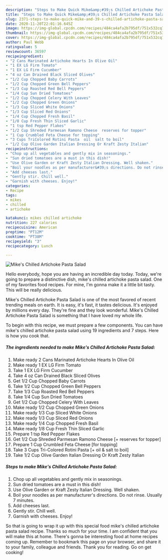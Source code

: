```yaml
---
description: "Steps to Make Quick Mike&amp;#39;s Chilled Artichoke Pasta Salad"
title: "Steps to Make Quick Mike&amp;#39;s Chilled Artichoke Pasta Salad"
slug: 2371-steps-to-make-quick-mike-and-39-s-chilled-artichoke-pasta-salad
date: 2020-11-20T22:01:16.645Z
image: https://img-global.cpcdn.com/recipes/484ca4afa2b795df/751x532cq70/mikes-chilled-artichoke-pasta-salad-recipe-main-photo.jpg
thumbnail: https://img-global.cpcdn.com/recipes/484ca4afa2b795df/751x532cq70/mikes-chilled-artichoke-pasta-salad-recipe-main-photo.jpg
cover: https://img-global.cpcdn.com/recipes/484ca4afa2b795df/751x532cq70/mikes-chilled-artichoke-pasta-salad-recipe-main-photo.jpg
author: Paul Webb
ratingvalue: 5
reviewcount: 36597
recipeingredient:
- "2 Cans Marinated Artichoke Hearts In Olive Oil"
- "1 EX LG Firm Tomato"
- "1 EX LG Firm Cucumber"
- "4 oz Can Drained Black Sliced Olives"
- "1/2 Cup Chopped Baby Carrots"
- "1/2 Cup Chopped Green Bell Peppers"
- "1/3 Cup Roasted Red Bell Peppers"
- "1/4 Cup Sun Dried Tomatoes"
- "1/2 Cup Chopped Celery With Leaves"
- "1/2 Cup Chopped Green Onions"
- "1/3 Cup Sliced White Onions"
- "1/3 Cup Sliced Red Onions"
- "1/4 Cup Chopped Fresh Basil"
- "1/8 Cup Fresh Thin Sliced Garlic"
- "1 tsp Red Pepper Flakes"
- "1/2 Cup Shreded Parmesan Ramono Cheese  reserves for topper"
- "1 Cup Crumbled Feta Cheese for topping"
- "3 Cups TriColored Rotini Pasta  oil  salt to boil"
- "1/2 Cup Olive Garden Italian Dressing Or Kraft Zesty Italian"
recipeinstructions:
- "Chop up all vegetables and gently mix in seasonings."
- "Sun dried tomatoes are a must in this dish!"
- "Use Olive Garden or Kraft Zesty Italian Dressing. Well shaken."
- "Boil your noodles as per manufacturer&#39;s directions. Do not rinse. Usually 7 minutes."
- "Add cheeses last."
- "Gently stir. Chill well."
- "Garnish with cheeses. Enjoy!"
categories:
- Recipe
tags:
- mikes
- chilled
- artichoke

katakunci: mikes chilled artichoke 
nutrition: 227 calories
recipecuisine: American
preptime: "PT12M"
cooktime: "PT38M"
recipeyield: "3"
recipecategory: Lunch

---
```



![Mike&#39;s Chilled Artichoke Pasta Salad](https://img-global.cpcdn.com/recipes/484ca4afa2b795df/751x532cq70/mikes-chilled-artichoke-pasta-salad-recipe-main-photo.jpg)

Hello everybody, hope you are having an incredible day today. Today, we're going to prepare a distinctive dish, mike&#39;s chilled artichoke pasta salad. One of my favorites food recipes. For mine, I'm gonna make it a little bit tasty. This will be really delicious.



Mike&#39;s Chilled Artichoke Pasta Salad is one of the most favored of recent trending meals on earth. It is easy, it's fast, it tastes delicious. It's enjoyed by millions every day. They're fine and they look wonderful. Mike&#39;s Chilled Artichoke Pasta Salad is something that I have loved my whole life.


To begin with this recipe, we must prepare a few components. You can have mike&#39;s chilled artichoke pasta salad using 19 ingredients and 7 steps. Here is how you cook that.

<!--inarticleads1-->

##### The ingredients needed to make Mike&#39;s Chilled Artichoke Pasta Salad:

1. Make ready 2 Cans Marinated Artichoke Hearts In Olive Oil
1. Make ready 1 EX LG Firm Tomato
1. Take 1 EX LG Firm Cucumber
1. Take 4 oz Can Drained Black Sliced Olives
1. Get 1/2 Cup Chopped Baby Carrots
1. Take 1/2 Cup Chopped Green Bell Peppers
1. Take 1/3 Cup Roasted Red Bell Peppers
1. Take 1/4 Cup Sun Dried Tomatoes
1. Get 1/2 Cup Chopped Celery With Leaves
1. Make ready 1/2 Cup Chopped Green Onions
1. Make ready 1/3 Cup Sliced White Onions
1. Make ready 1/3 Cup Sliced Red Onions
1. Make ready 1/4 Cup Chopped Fresh Basil
1. Make ready 1/8 Cup Fresh Thin Sliced Garlic
1. Prepare 1 tsp Red Pepper Flakes
1. Get 1/2 Cup Shreded Parmesan Ramono Cheese [+ reserves for topper]
1. Prepare 1 Cup Crumbled Feta Cheese [for topping]
1. Take 3 Cups Tri-Colored Rotini Pasta [+ oil &amp; salt to boil]
1. Take 1/2 Cup Olive Garden Italian Dressing Or Kraft Zesty Italian




<!--inarticleads2-->

##### Steps to make Mike&#39;s Chilled Artichoke Pasta Salad:

1. Chop up all vegetables and gently mix in seasonings.
1. Sun dried tomatoes are a must in this dish!
1. Use Olive Garden or Kraft Zesty Italian Dressing. Well shaken.
1. Boil your noodles as per manufacturer&#39;s directions. Do not rinse. Usually 7 minutes.
1. Add cheeses last.
1. Gently stir. Chill well.
1. Garnish with cheeses. Enjoy!




So that is going to wrap it up with this special food mike&#39;s chilled artichoke pasta salad recipe. Thanks so much for your time. I am confident that you will make this at home. There's gonna be interesting food at home recipes coming up. Remember to bookmark this page on your browser, and share it to your family, colleague and friends. Thank you for reading. Go on get cooking!
